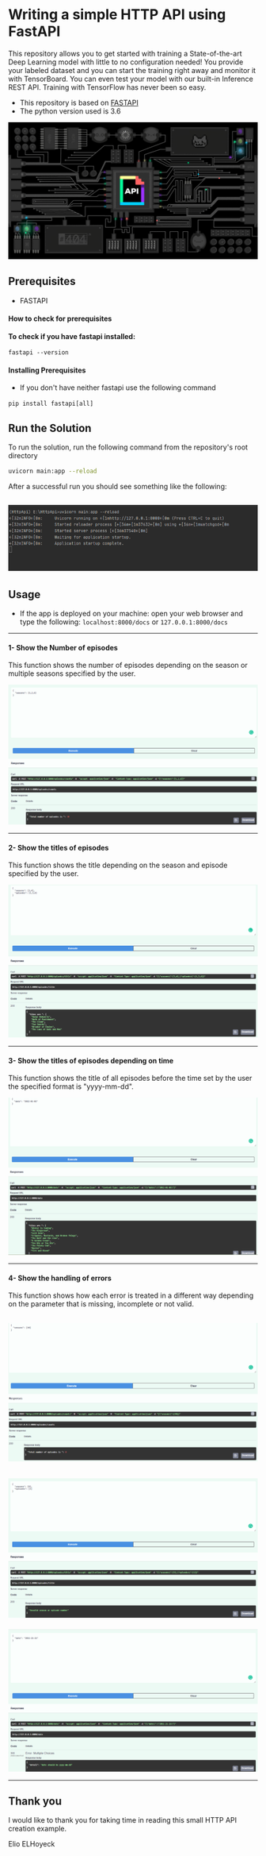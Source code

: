 

# Writing a simple HTTP API using FastAPI 

This repository allows you to get started with training a State-of-the-art Deep Learning model with little to no configuration needed!  You provide your labeled dataset and you can start the training right away and monitor it with TensorBoard. 
You can even test your model with our built-in Inference REST API. Training with TensorFlow has never been so easy.



- This repository is based on [FASTAPI](https://fastapi.tiangolo.com/tutorial/first-steps/)
- The python version used is 3.6






![](./images/Api.gif)




## Prerequisites 



- FASTAPI





#### How to check for prerequisites

**To check if you have fastapi installed:** 

`fastapi --version`





#### Installing Prerequisites

- If you don't have neither fastapi use the following  command 

`pip install fastapi[all]`




## Run the Solution

To run the solution, run the following command from the repository's root directory

```sh
uvicorn main:app --reload
```


After a successful run you should see something like the following:

## ![](./images/successfullrun.png)


## Usage

- If the app is deployed on your machine:  open your web browser and type the following: `localhost:8000/docs` or `127.0.0.1:8000/docs`


------
#### 1- Show the Number of episodes


This function shows the number of episodes depending on the season or multiple seasons specified by the user.



![](./images/numberofepisodes.PNG)


------

#### 2- Show the titles of episodes


This function shows the title depending on the season and episode specified by the user.



![](./images/titleofepisodes.PNG)


------

#### 3- Show the titles of episodes depending on time


This function shows the title of all episodes before the time set by the user the specified format is "yyyy-mm-dd".



![](./images/titlebydate.PNG)


------
#### 4- Show the handling of errors


This function shows how each error is treated in a different way depending on the parameter that is missing, incomplete or not valid.



![](./images/error1.PNG)
------
![](./images/error2.PNG)
------
![](./images/error3.PNG)


------

## Thank you

I would like to thank you for taking time in reading this small HTTP API creation example.

Elio ELHoyeck










